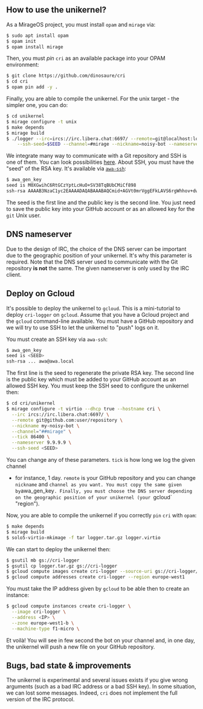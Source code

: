## How to use the unikernel?

As a MirageOS project, you must install `opam` and `mirage` via:
```sh
$ sudo apt install opam
$ opam init
$ opam install mirage
```

Then, you must _pin_ `cri` as an available package into your OPAM environment:
```sh
$ git clone https://github.com/dinosaure/cri
$ cd cri
$ opam pin add -y .
```

Finally, you are able to compile the unikernel. For the unix target - the
simpler one, you can do:
```sh
$ cd unikernel
$ mirage configure -t unix
$ make depends
$ mirage build
$ ./logger --irc=ircs://irc.libera.chat:6697/ --remote=git@localhost:log.git \
    --ssh-seed=$SEED --channel=#mirage --nickname=noisy-bot --nameserver=8.8.8.8
```

We integrate many way to communicate with a Git repository and SSH is one of
them. You can look possibilities [here][ocaml-git-examples]. About SSH, you
must have the "seed" of the RSA key. It's available via [`awa-ssh`][awa]:
```sh
$ awa_gen_key
seed is M0XGwihC6RtGCzYptLcHuO+SV38TqBUbCMiCf898
ssh-rsa AAAAB3NzaC1yc2EAAAADAQABAAABAQCmid+AGVt0mrVggEFkLAVS6rgWhhov+dw54Onm3L49BHYYPU4bz1Z4uIAmhGGvX/sfJ9KSYKr7PDncNi7EnvbeoGGBjNZM7GWKGji+jFZRwTWuamiJM/jL7NyRXb75bmOB1NT9NO42m0Z6BYnriOzm7dDl+3Hh3AqLpfwy2mg/6dlApcVgbGZTxpneY/vwMajtCikEXTyRmaXx0J2ceGCPt+i0R5MMGnEwPMmFsZF/J3juTp2dm/KG5eTcKOdXAs/WjwIv5W3vvDjwJUx5oxGugsUfgn+nHnX9EbqM4OeOlHwlG7l4Gp82PNRdhPFai1isFSDYFrXr7B5ZDnLWkXAx awa@awa.local
```

The seed is the first line and the public key is the second line. You just need
to save the public key into your GitHub account or as an allowed key for the
`git` Unix user.

## DNS nameserver

Due to the design of IRC, the choice of the DNS server can be important due to
the geographic position of your unikernel. It's why this parameter is required.
Note that the DNS server used to communicate with the Git repository **is not**
the same. The given nameserver is only used by the IRC client.

## Deploy on Gcloud

It's possible to deploy the unikernel to `gcloud`. This is a mini-tutorial to
deploy `cri-logger` on `gcloud`. Assume that you have a Gcloud project and the
`gcloud` command-line available. You must have a GitHub repository and we will
try to use SSH to let the unikernel to "push" logs on it.

You must create an SSH key via `awa-ssh`:
```sh
$ awa_gen_key
seed is <SEED>
ssh-rsa ... awa@awa.local
```

The first line is the seed to regenerate the private RSA key. The second line
is the public key which must be added to your GitHub account as an allowed SSH key.
You must keep the SSH seed to configure the unikernel then:
```sh
$ cd cri/unikernel
$ mirage configure -t virtio --dhcp true --hostname cri \
  --irc ircs://irc.libera.chat:6697/ \
  --remote git@github.com:user/repository \
  --nickname my-noisy-bot \
  --channel="##mirage" \
  --tick 86400 \
  --nameserver 9.9.9.9 \
  --ssh-seed <SEED>
```

You can change any of these parameters. `tick` is how long we log the given channel
- for instance, 1 day. `remote` is your GitHub repository and you can change
`nickname` and `channel as you want. You must copy the same `<SEED>` given by
`awa_gen_key`. Finally, you must choose the DNS server depending on the geographic
position of your unikernel (your `gcloud` "region").

Now, you are able to compile the unikernel if you correctly `pin` `cri` with `opam`:
```sh
$ make depends
$ mirage build
$ solo5-virtio-mkimage -f tar logger.tar.gz logger.virtio
```

We can start to deploy the unikernel then:
```sh
$ gsutil mb gs://cri-logger
$ gsutil cp logger.tar.gz gs://cri-logger
$ gcloud compute images create cri-logger --source-uri gs://cri-logger/logger.tar.gz
$ gcloud compute addresses create cri-logger --region europe-west1
```

You must take the IP address given by `gcloud` to be able then to create an instance:
```sh
$ gcloud compute instances create cri-logger \
  --image cri-logger \
  --address <IP> \
  --zone europe-west1-b \
  --machine-type f1-micro \
```

Et voilà! You will see in few second the bot on your channel and, in one day, the
unikernel will push a new file on your GitHub repository.

## Bugs, bad state & improvements

The unikernel is experimental and several issues exists if you give wrong
arguments (such as a bad IRC address or a bad SSH key). In some situation, we
can lost some messages. Indeed, `cri` does not implement the full version of
the IRC protocol.

[ocaml-git-examples]: https://github.com/mirage/ocaml-git/tree/master/unikernel/empty-commit
[awa]: https://github.com/mirage/awa-ssh
